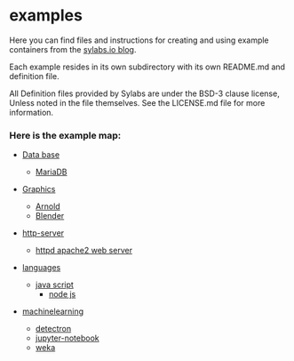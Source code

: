 # examples
Here you can find files and instructions for creating and using example 
containers from the [sylabs.io blog](https://www.sylabs.io/lab-notes/).  

Each example resides in its own subdirectory with its own README.md and definition
file.


All Definition files provided by Sylabs are under the BSD-3 clause license,
Unless noted in the file themselves. See the LICENSE.md file for more information. 


### Here is the example map:

 - [Data base](https://github.com/sylabs/examples/tree/master/database)
   - [MariaDB](https://github.com/sylabs/examples/tree/master/database/mariadb)

- [Graphics](https://github.com/sylabs/examples/tree/master/graphics)
   - [Arnold](https://github.com/sylabs/examples/tree/master/graphics/rendering/arnold)
   - [Blender](https://github.com/sylabs/examples/tree/master/graphics/rendering/blender)

 - [http-server](https://github.com/sylabs/examples/tree/master/http-server)
   - [httpd apache2 web server](https://github.com/sylabs/examples/tree/master/http-server/apache2-web-server)

 - [languages](https://github.com/sylabs/examples/tree/master/lang)
   - [java script](https://github.com/sylabs/examples/tree/master/lang/javascript)
     - [node js](https://github.com/sylabs/examples/tree/master/lang/javascript/nodejs)

 - [machinelearning](https://github.com/sylabs/examples/tree/master/machinelearning)
   - [detectron](https://github.com/sylabs/examples/tree/master/machinelearning/detectron)
   - [jupyter-notebook](https://github.com/sylabs/examples/tree/master/machinelearning/jupyter-notebook)
   - [weka](https://github.com/sylabs/examples/tree/master/machinelearning/weka)



<br>
<br>




